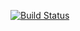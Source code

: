 [![Build Status](https://travis-ci.com/mdtawsifkhansiam/comp3104.svg?branch=main)](https://travis-ci.com/mdtawsifkhansiam/comp3104) 
